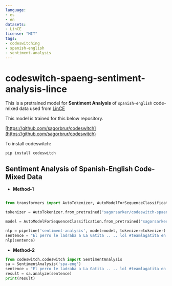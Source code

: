 ```yaml
---
language:
- es
- en
datasets:
- LinCE
license: "MIT"
tags:
- codeswitching
- spanish-english
- sentiment-analysis
---
```


# codeswitch-spaeng-sentiment-analysis-lince
This is a pretrained model for **Sentiment Analysis** of `spanish-english` code-mixed data used from [LinCE](https://ritual.uh.edu/lince/home)

This model is trained for this below repository. 

[https://github.com/sagorbrur/codeswitch](https://github.com/sagorbrur/codeswitch)

To install codeswitch:

```
pip install codeswitch
```

## Sentiment Analysis of Spanish-English  Code-Mixed Data

* **Method-1**

```py

from transformers import AutoTokenizer, AutoModelForSequenceClassification, pipeline

tokenizer = AutoTokenizer.from_pretrained("sagorsarker/codeswitch-spaeng-sentiment-analysis-lince")

model = AutoModelForSequenceClassification.from_pretrained("sagorsarker/codeswitch-spaeng-sentiment-analysis-lince")

nlp = pipeline('sentiment-analysis', model=model, tokenizer=tokenizer)
sentence = "El perro le ladraba a La Gatita .. .. lol #teamlagatita en las playas de Key Biscayne este Memorial day"
nlp(sentence)

```

* **Method-2**

```py
from codeswitch.codeswitch import SentimentAnalysis
sa = SentimentAnalysis('spa-eng')
sentence = "El perro le ladraba a La Gatita .. .. lol #teamlagatita en las playas de Key Biscayne este Memorial day"
result = sa.analyze(sentence)
print(result)
```

